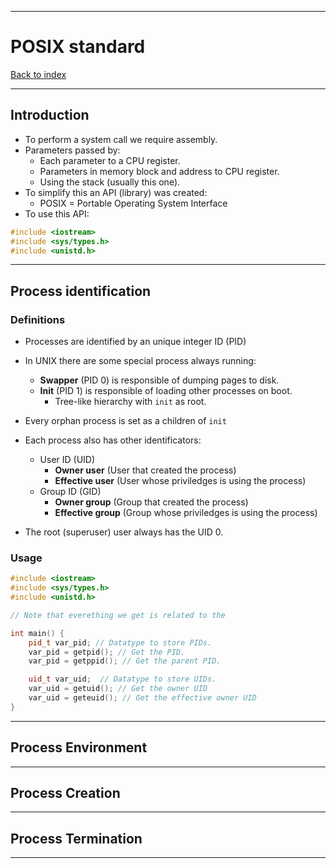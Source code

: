 
---
# POSIX standard

[Back to index](../CS/OS/README.md)

---
## Introduction
- To perform a system call we require assembly.
- Parameters passed by:
	- Each parameter to a CPU register.
	- Parameters in memory block and address to CPU register.
	- Using the stack (usually this one).
- To simplify this an API (library) was created:
	- POSIX = Portable Operating System Interface
- To use this API:
```Cpp
#include <iostream>
#include <sys/types.h>
#include <unistd.h>
```
---
## Process identification
### Definitions

- Processes are identified by an unique integer ID (PID)
- In UNIX there are some special process always running:
	- **Swapper** (PID 0) is responsible of dumping pages to disk.
	- **Init** (PID 1) is responsible of loading other processes on boot.
		- Tree-like hierarchy with `init` as root.
- Every orphan process is set as a children of `init`

- Each process also has other identificators:
	- User ID (UID)
		- **Owner user** (User that created the process)
		- **Effective user** (User whose priviledges is using the process)
	- Group ID (GID)
		- **Owner group** (Group that created the process)
		- **Effective group** (Group whose priviledges is using the process)
- The root (superuser) user always has the UID 0.
### Usage
```cpp
#include <iostream>
#include <sys/types.h>
#include <unistd.h>

// Note that everething we get is related to the 

int main() {
	pid_t var_pid; // Datatype to store PIDs.
	var_pid = getpid(); // Get the PID.
	var_pid = getppid(); // Get the parent PID.

	uid_t var_uid;  // Datatype to store UIDs.
	var_uid = getuid(); // Get the owner UID
	var_uid = geteuid(); // Get the effective owner UID
}
```

---
## Process Environment



---
## Process Creation



---
## Process Termination



---
